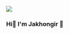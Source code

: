 <img src='https://media4.giphy.com/media/v1.Y2lkPTc5MGI3NjExbWNzdTZiazllZDlrZGdhNGs0ZXN4endvYW1hMmFrazhobG1tM25hOCZlcD12MV9pbnRlcm5hbF9naWZfYnlfaWQmY3Q9Zw/Eto6EZNl59N8A/giphy.gif' >
<h3>Hi👋 I'm Jakhongir 😬</h3>
